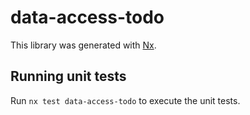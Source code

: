 # data-access-todo

This library was generated with [Nx](https://nx.dev).

## Running unit tests

Run `nx test data-access-todo` to execute the unit tests.
